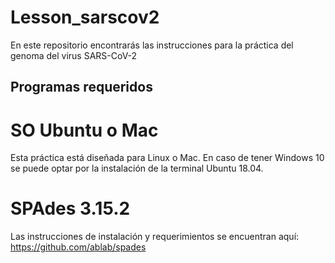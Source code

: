 # Lesson_sarscov2
En este repositorio encontrarás las instrucciones para la práctica del genoma del virus SARS-CoV-2

## Programas requeridos

# SO Ubuntu o Mac
Esta práctica está diseñada para Linux o Mac. 
En caso de tener Windows 10 se puede optar por la instalación de la terminal Ubuntu 18.04.
# SPAdes 3.15.2
Las instrucciones de instalación y requerimientos se encuentran aquí:
https://github.com/ablab/spades

